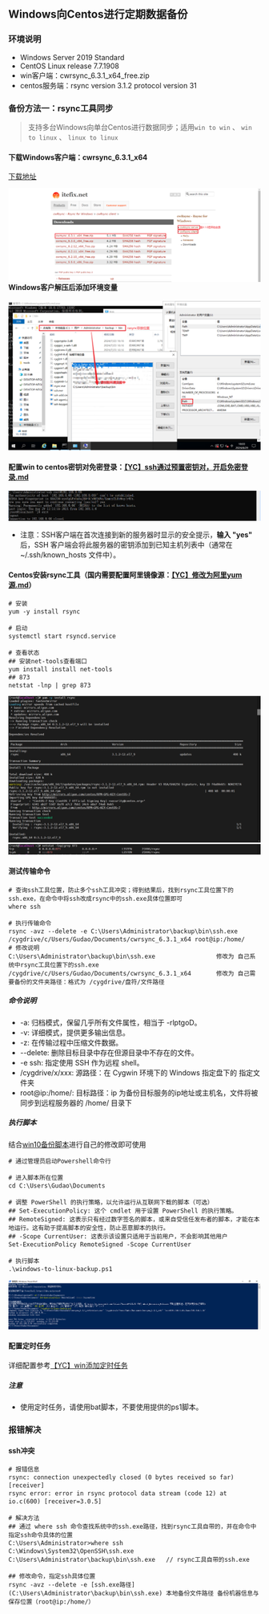 ## Windows向Centos进行定期数据备份

### 环境说明
* Windows Server 2019 Standard
* CentOS Linux release 7.7.1908
* win客户端：cwrsync_6.3.1_x64_free.zip
* centos服务端：rsync  version 3.1.2  protocol version 31

### 备份方法一：rsync工具同步
> 支持多台Windows向单台Centos进行数据同步；适用`win to win` 、 `win to linux` 、 `linux to linux`

#### 下载Windows客户端：cwrsync_6.3.1_x64
[下载地址](https://itefix.net/cwrsync/client/downloads)

<img src="../resource/backup/rsync-官网下载windows客户端工具.png" style="float: left;">

#### Windows客户解压后添加环境变量
![win添加环境变量](../resource/backup/rsync-win添加环境变量.png)

#### 配置win to centos密钥对免密登录：[【YC】ssh通过预置密钥对，开启免密登录.md](../centos/【YC】ssh通过预置密钥对，开启免密登录.md)
![测试密码对免密登录](../resource/backup/rsync-测试密码对免密登录.png)
* 注意：SSH客户端在首次连接到新的服务器时显示的安全提示，**输入 "yes"** 后，SSH 客户端会将此服务器的密钥添加到已知主机列表中（通常在 ~/.ssh/known_hosts 文件中）。

#### Centos安装rsync工具（国内需要配置阿里镜像源：[【YC】修改为阿里yum源.md](../centos/【YC】修改为阿里yum源.md)）
```shell
# 安装
yum -y install rsync

# 启动
systemctl start rsyncd.service

# 查看状态
## 安装net-tools查看端口
yum install install net-tools
## 873
netstat -lnp | grep 873
```
![yum源下载](../resource/backup/rsync-yum源下载.png)
![查看服务启动状态](../resource/backup/rsync-查看服务启动状态.png)

#### 测试传输命令
```shell
# 查询ssh工具位置，防止多个ssh工具冲突；得到结果后，找到rsync工具位置下的ssh.exe，在命令中将ssh改成rsync中的ssh.exe具体位置即可
where ssh

# 执行传输命令
rsync -avz --delete -e C:\Users\Administrator\backup\bin\ssh.exe /cygdrive/c/Users/Gudao/Documents/cwrsync_6.3.1_x64 root@ip:/home/
# 修改说明
C:\Users\Administrator\backup\bin\ssh.exe                 修改为 自己系统中rsync工具位置下的ssh.exe
/cygdrive/c/Users/Gudao/Documents/cwrsync_6.3.1_x64       修改为 自己需要备份的文件夹路径：格式为 /cygdrive/盘符/文件路径
```
##### 命令说明
* -a: 归档模式，保留几乎所有文件属性，相当于 -rlptgoD。
* -v: 详细模式，提供更多输出信息。
* -z: 在传输过程中压缩文件数据。
* --delete: 删除目标目录中存在但源目录中不存在的文件。
* -e ssh: 指定使用 SSH 作为远程 shell。
* /cygdrive/x/xxx: 源路径：在 Cygwin 环境下的 Windows 指定盘下的 指定文件夹
* root@ip:/home/: 目标路径：ip 为备份目标服务的ip地址或主机名，文件将被同步到远程服务器的 /home/ 目录下

##### 执行脚本
结合[win10备份脚本](../backup/windows-to-linux-backup.ps1)进行自己的修改即可使用
```shell
# 通过管理员启动Powershell命令行

# 进入脚本所在位置
cd C:\Users\Gudao\Documents

# 调整 PowerShell 的执行策略，以允许运行从互联网下载的脚本（可选）
## Set-ExecutionPolicy: 这个 cmdlet 用于设置 PowerShell 的执行策略。
## RemoteSigned: 这表示只有经过数字签名的脚本，或来自受信任发布者的脚本，才能在本地运行。这有助于提高脚本的安全性，防止恶意脚本的执行。
## -Scope CurrentUser: 这表示该设置只适用于当前用户，不会影响其他用户
Set-ExecutionPolicy RemoteSigned -Scope CurrentUser

# 执行脚本
.\windows-to-linux-backup.ps1
```
![powershell管理员执行ps1脚本](../resource/backup/rsync-win-powershell管理员执行ps1脚本.png)

#### 配置定时任务
详细配置参考[【YC】win添加定时任务](../backup/【YC】win添加定时任务.md)
##### 注意
* 使用定时任务，请使用bat脚本，不要使用提供的ps1脚本。

### 报错解决
#### ssh冲突
```shell
# 报错信息
rsync: connection unexpectedly closed (0 bytes received so far) [receiver] 
rsync error: error in rsync protocol data stream (code 12) at io.c(600) [receiver=3.0.5]

# 解决方法
## 通过 where ssh 命令查找系统中的ssh.exe路径，找到rsync工具自带的，并在命令中指定ssh命令具体的位置
C:\Users\Administrator>where ssh
C:\Windows\System32\OpenSSH\ssh.exe
C:\Users\Administrator\backup\bin\ssh.exe   // rsync工具自带的ssh.exe

## 修改命令，指定ssh具体位置
rsync -avz --delete -e [ssh.exe路径](C:\Users\Administrator\backup\bin\ssh.exe) 本地备份文件路径 备份机器信息与保存位置（root@ip:/home/）
``` 






